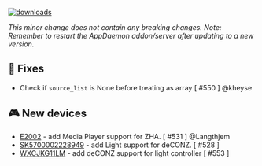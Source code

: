[![downloads](https://img.shields.io/github/downloads/xaviml/controllerx/VERSION_TAG/total?style=for-the-badge)](http://github.com/xaviml/controllerx/releases/VERSION_TAG)

<!--:warning: This major/minor change contains a breaking change.-->

_This minor change does not contain any breaking changes._
_Note: Remember to restart the AppDaemon addon/server after updating to a new version._

<!--
## :pencil2: Features
-->

## :hammer: Fixes

- Check if `source_list` is None before treating as array [ #550 ] @kheyse

<!--
## :clock2: Performance
-->

<!--
## :scroll: Docs
-->

<!--
## :wrench: Refactor
-->

## :video_game: New devices

- [E2002](https://BASE_URL/controllerx/controllers/E2002) - add Media Player support for ZHA. [ #531 ] @Langthjem
- [SK5700002228949](https://BASE_URL/controllerx/controllers/SK5700002228949) - add Light support for deCONZ. [ #528 ]
- [WXCJKG11LM](https://BASE_URL/controllerx/controllers/WXCJKG11LM) - add deCONZ support for light controller [ #553 ]
